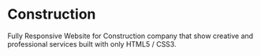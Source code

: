 # Construction
Fully Responsive Website for  Construction company that show creative and professional services built with only HTML5 / CSS3.
